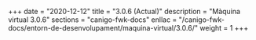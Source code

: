 +++
date        = "2020-12-12"
title       = "3.0.6 (Actual)"
description = "Màquina virtual 3.0.6"
sections    = "canigo-fwk-docs"
enllac		= "/canigo-fwk-docs/entorn-de-desenvolupament/maquina-virtual/3.0.6/"
weight		= 1
+++
